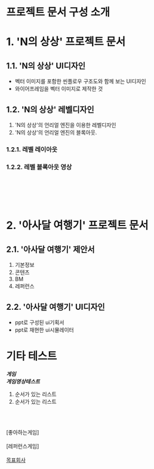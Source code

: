 # 프로젝트 문서 구성 소개

# 1. 'N의 상상' 프로젝트 문서
## 1.1. 'N의 상상' UI디자인 
- 벡터 이미지를 포함한 씬플로우 구조도와 함께 보는 UI디자인
- 와이어프레임을 벡터 이미지로 제작한 것
## 1.2. 'N의 상상' 레벨디자인
1. 'N의 상상'의 언리얼 엔진을 이용한 레벨디자인
2. 'N의 상상'의 언리얼 엔진의 블록아웃.
### 1.2.1. 레벨 레이아웃
### 1.2.2. 레벨 블록아웃 영상

<br>
<br>
<br>
<br>

# 2. '아사달 여행기' 프로젝트 문서
## 2.1. '아사달 여행기' 제안서
1. 기본정보
2. 콘텐츠
3. BM
4. 레퍼런스
## 2.2. '아사달 여행기' UI디자인
- ppt로 구성된 ui기획서
- ppt로 재현한 ui시뮬레이터



# 기타 테스트
__*게임*__</br>
__*게임영상테스트*__</br>

1. 순서가 있는 리스트
2. 순서가 있는 리스트

</br></br>

[좋아하는게임]
</br></br>
[레퍼런스게임] 
</br></br>
[목표회사](https://www.nexon.com/Home/Game)
